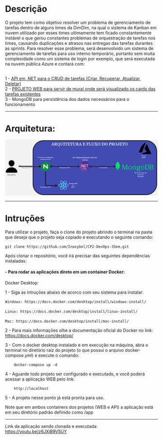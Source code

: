 # Descrição
O projeto tem como objetivo resolver um problema de gerenciamento de tarefas dentro de alguns times da DimDim, na qual o sistema de Kanban em nuvem utilizado por esses times ultimamente tem ficado constantemente instável o que gerou constantes problemas de orquestração de tarefas nos times, causando duplicações e atrasos nas entregas das tarefas durantes as sprints.
Para resolver esse problema, será desenvolvido um sistema de gerenciamento de tarefas para uso interno temporário, portanto sem muita complexidade como um sistema de login por exemplo, que será executada na nuvem pública Azure e contará com: <br><br>

1 - [API em .NET para o CRUD de tarefas (Criar, Recuperar, Atualizar, Deletar)](./WEBAPI/TaskManager/README.md) <br>
2 - [PROJETO WEB para servir de mural onde será visualizado os cards das tarefas existentes](./WEBAPP/task-viewer/README.md) <br>
3 - MongoDB para persistência dos dados necessários para o funcionamento <br>

---
		
# Arquitetura:
![Arquitetura do projeto](./arquitetura.png)

---

# Intruções

Para utilizar o projeto, faça o clone do projeto abrindo o terminal na pasta que deseja que o projeto seja copiado e executando o seguinte comando:

    git clone https://github.com/Inoxybel/CP2-DevOps-3Sem.git

Após clonar o repositório, você irá precisar das seguintes dependências instaladas:

#### - Para rodar as aplicações direto em um container Docker:

Docker Desktop:
    
1 - Siga as intruções abaixo de acorco com seu sistema para instalar:

    Windows: https://docs.docker.com/desktop/install/windows-install/

    Linux: https://docs.docker.com/desktop/install/linux-install/

    Mac: https://docs.docker.com/desktop/install/mac-install/

2 - Para mais informações olhe a documentação oficial do Docker no link: https://docs.docker.com/desktop/

3 - Com o docker desktop instalado e em execução na máquina, abra o terminal no diretório raíz do projeto (o que possui o arquivo docker-compose.yml) e execute o comando:

        docker-compose up -d

4 - Aguarde todo projeto ser configurado e executado, e você poderá acessar a aplicação WEB pelo link: 

        http://localhost

5 - A projeto nesse ponto já está pronta para uso.

Note que em ambos containers dos projetos (WEB e API) a aplicação está em seu diretório padrão definido como /app

---

Link da aplicação sendo clonada e executada: https://youtu.be/z6JXjB9V5UY
